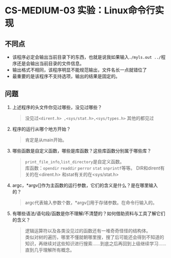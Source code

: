 # CS-MEDIUM-03 实验：Linux命令行实现

## 不同点
* 该程序必定会输出当前目录下的东西，也就是说我如果输入`./myls.out ../`程序还是会输出当前目录的文件信息。
* 输出格式不相同，该程序明显不能规范输出，文件名长一点就错位了
* 最重要的是该程序不支持选项，输出的结果是固定的。

## 问题
1. 上述程序的头文件你见过哪些，没见过哪些？
    >没见过`<dirent.h> ,<sys/stat.h>,<sys/types.h>`
    >其他的都见过
2. 程序的运行从哪个地方开始？
    >肯定是从main开始。
3. 哪些函数是自定义函数，哪些是库函数？这些库函数分别属于哪些库？
    >`print_file_info`,`list_directory`是自定义函数。    
    >库函数：`opendir` `readdir` `perror` `stat` `snprintf`等等。
    >DIR和dirent有关的在<dirent.h>
    和stat有关的在<sys/stat.h>
4.  argc，*argv[]作为主函数的运行参数，它们的含义是什么？是在哪里输入的？
    >argc代表输入参数个数，*argv[]用于存储参数。在命令行输入的。
5.  有哪些语法/语句段/函数是你不理解/不清楚的？如何借助资料与工具了解它们的含义？
    >逻辑运算符以及各类没见过的函数还有一堆奇奇怪怪的结构体。    
    类似对树的遍历，哪里不懂就朝哪里搜，搜了后可能还会得到不知道的知识，再继续对这些知识进行搜索......到底之后再回到上级继续学习......直到几乎理解所有概念。
